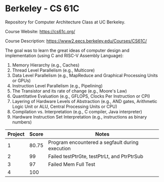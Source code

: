 # Berkeley - CS 61C
Repository for Computer Architecture Class at UC Berkeley.

Course Website: https://cs61c.org/ 

Course Description: https://www2.eecs.berkeley.edu/Courses/CS61C/

The goal was to learn the great ideas of computer design and implementation (using C and RISC-V Assembly Language):

  1. Memory Hierarchy (e.g., Caches)
  2. Thread Level Parallelism (e.g., Multicore)
  3. Data Level Parallelism (e.g., MapReduce and Graphical Processing Units or GPUs)
  4. Instruction Level Parallelism (e.g., Pipelining)
  5. The Transistor and its rate of change (e.g., Moore's Law)
  6. Quantitative Evaluation (e.g., GFLOPS, Clocks Per Instruction or CPI)
  7. Layering of Hardware Levels of Abstraction (e.g., AND gates, Arithmetic Logic Unit or ALU, Central Processing Units or CPU)
  8. Compilation vs. Interpretation (e.g., C compiler, Java interpreter)
  9. Hardware Instruction Set Interpretation (e.g., instructions as binary numbers)

Project | Score | Notes
---- | ---- | ----
1 | 80.75 | Program encountered a segfault during execution
2 | 99 | Failed testPtrGte, testPtrLt, and PtrPtrSub
3 | 97 | Failed Mem Full Test
4 | 100 | 
